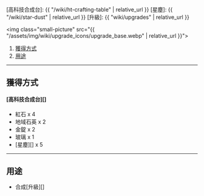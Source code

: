 [高科技合成台]: {{ "/wiki/ht-crafting-table" | relative_url }}
[星塵]: {{ "/wiki/star-dust" | relative_url }}
[升級]: {{ "wiki/upgrades" | relative_url }}

<img class="small-picture" src="{{ "/assets/img/wiki/upgrade_icons/upgrade_base.webp" | relative_url }}">

<div class="article-content">
<ol>
    <li><a href="#獲得方式">獲得方式</a></li>
    <li><a href="#用途">用途</a></li>
</ol>
</div>

---

## 獲得方式

#### [高科技合成台][]

- 紅石 x 4  
- 地域石英 x 2  
- 金錠 x 2  
- 玻璃 x 1  
- [星塵][] x 5

---

## 用途

- 合成[升級][]
